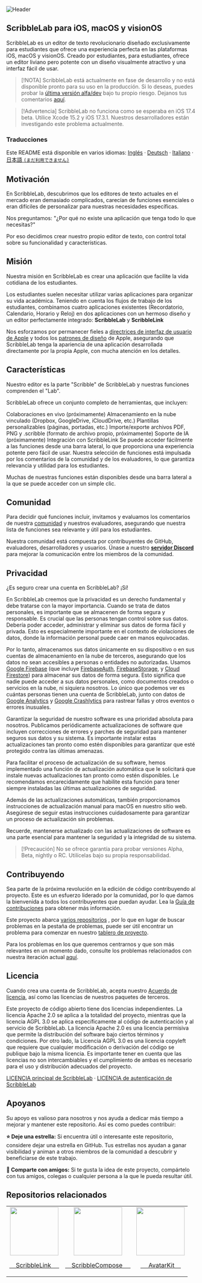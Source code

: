 ![Header](https://github.com/ScribbleLabApp/ScribbleLab/assets/129311622/eb1953ca-f14f-43ba-84d9-a50b7db93303)

## ScribbleLab  para iOS, macOS y visionOS

ScribbleLab es un editor de texto revolucionario diseñado exclusivamente para estudiantes que ofrece una experiencia perfecta en las plataformas iOS, macOS y visionOS. Creado por estudiantes, para estudiantes, ofrece un editor liviano pero potente con un diseño visualmente atractivo y una interfaz fácil de usar.

> [!NOTA]
> ScribbleLab está actualmente en fase de desarrollo y no está disponible pronto para su uso en la producción. Si lo deseas, puedes probar la [ última versión alfa/dev](https://github.com/ScribbleLabApp/ScribbleLab/releases/latest) bajo tu propio riesgo. Dejanos tus comentarios [aquí](https://github.com/ScribbleLabApp/ScribbleLab/issues).

> [!Advertencia]
> ScribbleLab no funciona como se esperaba en iOS 17.4 beta. Utilice Xcode 15.2 y iOS 17.3.1. Nuestros desarrolladores están investigando este problema actualmente.

### Traducciones
Este README está disponible en varios idiomas:
[Inglés](https://github.com/ScribbleLabApp/ScribbleLab/tree/main) · [Deutsch](https://github.com/ScribbleLabApp/docs/blob/main/translations/README~de.md) · [Italiano](https://github.com/ScribbleLabApp/docs/blob/main/translations/README~de.md) · [日本語 `(まだ利用できません)`]()

## Motivación
En ScribbleLab, descubrimos que los editores de texto actuales en el mercado eran demasiado complicados, carecían de funciones esenciales o eran difíciles de personalizar para nuestras necesidades específicas.

Nos preguntamos: "¿Por qué no existe una aplicación que tenga todo lo que necesitas?"

Por eso decidimos crear nuestro propio editor de texto, con control total sobre su funcionalidad y características.

## Misión
Nuestra misión en ScribbleLab es crear una aplicación que facilite la vida cotidiana de los estudiantes.

Los estudiantes suelen necesitar utilizar varias aplicaciones para organizar su vida académica. Teniendo en cuenta los flujos de trabajo de los estudiantes, combinamos cuatro aplicaciones existentes (Recordatorio, Calendario, Horario y Reloj) en dos aplicaciones con un hermoso diseño y un editor perfectamente integrado: **ScribbleLab** y **ScribbleLink**

Nos esforzamos por permanecer fieles a [directrices de interfaz de usuario de Apple](https://developer.apple.com/design/human-interface-guidelines) y todos los [ patrones de diseño](https://developer.apple.com/design/human-interface-guidelines/patterns) de Apple, asegurando que ScribbleLab tenga la apariencia de una aplicación desarrollada directamente por la propia Apple, con mucha atención en los detalles.

## Características
Nuestro editor es la parte "Scribble" de ScribbleLab y nuestras funciones comprenden el "Lab".

ScribbleLab ofrece un conjunto completo de herramientas, que incluyen:

Colaboraciones en vivo (próximamente)
Almacenamiento en la nube vinculado (Dropbox, GoogleDrive, iCloudDrive, etc.)
Plantillas personalizables (páginas, portadas, etc.)
Importe/exporte archivos PDF, PNG y .scribble (formato de archivo propio, próximamente)
Soporte de IA (próximamente)
Integración con ScribbleLink
Se puede acceder fácilmente a las funciones desde una barra lateral, lo que proporciona una experiencia potente pero fácil de usar. Nuestra selección de funciones está impulsada por los comentarios de la comunidad y de los evaluadores, lo que garantiza relevancia y utilidad para los estudiantes.

Muchas de nuestras funciones están disponibles desde una barra lateral a la que se puede acceder con un simple clic.
## Comunidad
Para decidir qué funciones incluir, invitamos y evaluamos los comentarios de nuestra [comunidad](https://discord.gg/7eyQFUws7A) y nuestros evaluadores, asegurando que nuestra lista de funciones sea relevante y útil para los estudiantes.

Nuestra comunidad está compuesta por contribuyentes de GitHub, evaluadores, desarrolladores y usuarios. Únase a nuestro [**servidor Discord**](https://discord.gg/7eyQFUws7A) para mejorar la comunicación entre los miembros de la comunidad.

## Privacidad
¿Es seguro crear una cuenta en ScribbleLab? ¡Sí!

En ScribbleLab creemos que la privacidad es un derecho fundamental y debe tratarse con la mayor importancia. Cuando se trata de datos personales, es importante que se almacenen de forma segura y responsable. Es crucial que las personas tengan control sobre sus datos. Debería poder acceder, administrar y eliminar sus datos de forma fácil y privada. Esto es especialmente importante en el contexto de violaciones de datos, donde la información personal puede caer en manos equivocadas.

Por lo tanto, almacenamos sus datos únicamente en su dispositivo o en sus cuentas de almacenamiento en la nube de terceros, asegurando que los datos no sean accesibles a personas o entidades no autorizadas. Usamos  [Google Firebase](https://firebase.google.com/) (que incluye [FirebaseAuth](https://firebase.google.com/docs/auth?hl=en), [FirebaseStorage](https://firebase.google.com/docs/storage?hl=en), y [Cloud Firestore](https://firebase.google.com/docs/firestore?hl=en)) para almacenar sus datos de forma segura. Esto significa que nadie puede acceder a sus datos personales, como documentos creados o servicios en la nube, ni siquiera nosotros. Lo único que podemos ver es cuántas personas tienen una cuenta de ScribbleLab, junto con datos de [Google Analytics](https://developers.google.com/analytics?hl=en) y [Google Crashlytics](https://firebase.google.com/docs/crashlytics?hl=en) para rastrear fallas y otros eventos o errores inusuales.

Garantizar la seguridad de nuestro software es una prioridad absoluta para nosotros. Publicamos periódicamente actualizaciones de software que incluyen correcciones de errores y parches de seguridad para mantener seguros sus datos y su sistema. Es importante instalar estas actualizaciones tan pronto como estén disponibles para garantizar que esté protegido contra las últimas amenazas.

Para facilitar el proceso de actualización de su software, hemos implementado una función de actualización automática que le solicitará que instale nuevas actualizaciones tan pronto como estén disponibles. Le recomendamos encarecidamente que habilite esta función para tener siempre instaladas las últimas actualizaciones de seguridad.

Además de las actualizaciones automáticas, también proporcionamos instrucciones de actualización manual para macOS en nuestro sitio web. Asegúrese de seguir estas instrucciones cuidadosamente para garantizar un proceso de actualización sin problemas.

Recuerde, mantenerse actualizado con las actualizaciones de software es una parte esencial para mantener la seguridad y la integridad de su sistema.

> [!Precaución]
> No se ofrece garantía para probar versiones Alpha, Beta, nightly o RC. Utilícelas bajo su propia responsabilidad.

## Contribuyendo
Sea parte de la próxima revolución en la edición de código contribuyendo al proyecto. Este es un esfuerzo liderado por la comunidad, por lo que damos la bienvenida a todos los contribuyentes que puedan ayudar. Lea la  [ Guía de contribuciones](https://github.com/ScribbleLabApp/ScribbleLab/blob/main/CONTRIBUTING.md)  para obtener más información.

Este proyecto abarca [varios repositorios](https://github.com/ScribbleLabApp/ScribbleLab#related-repositories)  , por lo que en lugar de buscar problemas en la pestaña de problemas, puede ser útil encontrar un problema para comenzar en nuestro [tablero de proyecto](https://github.com/orgs/ScribbleLabApp/projects/1/views/1).

Para los problemas en los que queremos centrarnos y que son más relevantes en un momento dado, consulte los problemas relacionados con nuestra iteración actual [aquí](https://github.com/ScribbleLabApp/ScribbleLab/tree/main).

## Licencia
Cuando crea una cuenta de ScribbleLab, acepta nuestro  [ Acuerdo de licencia](LICENSE_AGREEMENT.md), así como las licencias de nuestros paquetes de terceros.

Este proyecto de código abierto tiene dos licencias independientes. La licencia Apache 2.0 se aplica a la totalidad del proyecto, mientras que la licencia AGPL 3.0 se aplica específicamente al código de autenticación y al servicio de ScribbleLab. La licencia Apache 2.0 es una licencia permisiva que permite la distribución del software bajo ciertos términos y condiciones. Por otro lado, la Licencia AGPL 3.0 es una licencia copyleft que requiere que cualquier modificación o derivación del código se publique bajo la misma licencia. Es importante tener en cuenta que las licencias no son intercambiables y el cumplimiento de ambas es necesario para el uso y distribución adecuados del proyecto.

[LICENCIA principal de ScribbleLab](LICENSE) · [ LICENCIA de autenticación de ScribbleLab](LICENSE-AUTH)

## Apoyanos
Su apoyo es valioso para nosotros y nos ayuda a dedicar más tiempo a mejorar y mantener este repositorio. Así es como puedes contribuir:

**⭐️ Deje una estrella:** Si encuentra útil o interesante este repositorio, considere dejar una estrella en GitHub. Tus estrellas nos ayudan a ganar visibilidad y animan a otros miembros de la comunidad a descubrir y beneficiarse de este trabajo.

**📲 Comparte con amigos:**  Si te gusta la idea de este proyecto, compártelo con tus amigos, colegas o cualquier persona a la que le pueda resultar útil.

## Repositorios relacionados

<table>
  <tr>
    <td align="center">
      <a href="https://github.com/ScribbleLabApp/ScribbleLink">
        <img src="ScribbleLab/Ressources/Assets.xcassets/Logos/Documentation.imageset/ScribbleLab.png" height="128">
        <p>&nbsp;&nbsp;&nbsp;&nbsp;ScribbleLink&nbsp;&nbsp;&nbsp;&nbsp;&nbsp;</p>
      </a>
    </td>
  <!---->
  <td align="center">
      <a href="https://github.com/ScribbleLabApp/ScribbleCompose">
        <img src="ScribbleLab/Ressources/Assets.xcassets/Logos/Documentation.imageset/ScribbleLab.png" height="128">
        <p>&nbsp;&nbsp;&nbsp;&nbsp;ScribbleCompose&nbsp;&nbsp;&nbsp;&nbsp;&nbsp;</p>
      </a>
    </td>
  <!---->
  <td align="center">
      <a href="https://github.com/ScribbleLabApp/AvatarKit">
        <img src="https://github.com/ScribbleLabApp/ScribbleLab/assets/129311622/965258c0-6947-4742-ba4e-90523a808df1" width="128" height="128">
        <p>&nbsp;&nbsp;&nbsp;&nbsp;&nbsp;AvatarKit&nbsp;&nbsp;&nbsp;&nbsp;</p>
      </a>
    </td>
  </tr>
</table>
